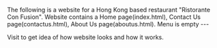 The following is a website for a Hong Kong based restaurant "Ristorante Con Fusion".
Website contains a Home page(index.html), Contact Us page(contactus.html), About Us page(aboutus.html).
Menu is empty ---


Visit  to get idea of how website looks and how it works.

